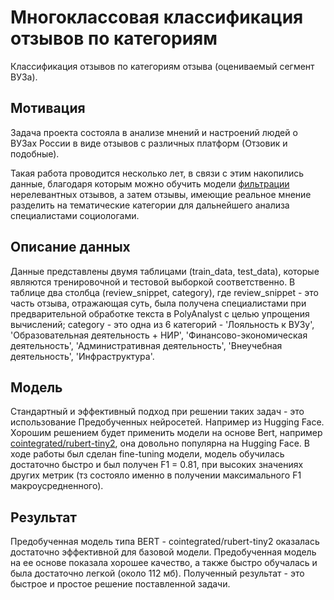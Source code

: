 
# Многоклассовая классификация отзывов по категориям

Классификация отзывов по категориям отзыва (оцениваемый сегмент ВУЗа).


## Мотивация

Задача проекта состояла в анализе мнений и настроений людей о ВУЗах России в виде отзывов с различных платформ (Отзовик и подобные).

Такая работа проводится несколько лет, в связи с этим накопились данные, благодаря которым можно обучить модели [фильтрации](https://github.com/xddxdk/review_classification) нерелевантных отзывов, а затем отзывы, имеющие реальное мнение разделить на тематические категории для дальнейшего анализа специалистами социологами.

## Описание данных

Данные представлены двумя таблицами (train_data, test_data), которые являются тренировочной и тестовой выборкой соответственно. В таблице два столбца (review_snippet, category), где review_snippet - это часть отзыва, отражающая суть, была получена специалистами при предварительной обработке текста в PolyAnalyst с целью упрощения вычислений; category - это одна из 6 категорий - 'Лояльность к ВУЗу', 'Образовательная деятельность + НИР', 'Финансово-экономическая деятельность', 'Административная деятельность', 'Внеучебная деятельность', 'Инфраструктура'.

## Модель

Стандартный и эффективный подход при решении таких задач - это использование Предобученных нейросетей. Например из Hugging Face. 
Хорошим решением будет применить модели на основе Bert, например [cointegrated/rubert-tiny2](https://huggingface.co/cointegrated/rubert-tiny2), она довольно популярна на Hugging Face.
В ходе работы был сделан fine-tuning модели, модель обучилась достаточно быстро и был получен F1 = 0.81, при высоких значениях других метрик (тз состояло именно в получении максимального F1 макроусредненного).
## Результат

Предобученная модель типа BERT - cointegrated/rubert-tiny2 оказалась достаточно эффективной для базовой модели. Предобученная модель на ее основе показала хорошее качество, а также быстро обучалась и была достаточно легкой (около 112 мб).
Полученный результат - это быстрое и простое решение поставленной задачи.
